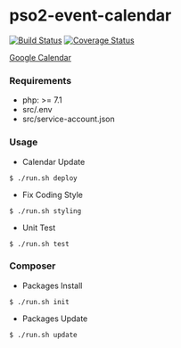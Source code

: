 # pso2-event-calendar

[![Build Status](https://travis-ci.org/tuki0918/pso2-event-calendar.svg?branch=master)](https://travis-ci.org/tuki0918/pso2-event-calendar)
[![Coverage Status](https://coveralls.io/repos/github/tuki0918/pso2-event-calendar/badge.svg)](https://coveralls.io/github/tuki0918/pso2-event-calendar)

[Google Calendar](https://goo.gl/JWExl7)

### Requirements

+ php: >= 7.1
+ src/.env
+ src/service-account.json

### Usage

+ Calendar Update

```
$ ./run.sh deploy
```

+ Fix Coding Style

```
$ ./run.sh styling
```

+ Unit Test

```
$ ./run.sh test
```

### Composer

+ Packages Install

```
$ ./run.sh init
```

+ Packages Update

```
$ ./run.sh update
```
